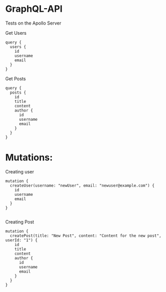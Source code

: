 # GraphQL-API
 
Tests on the Apollo Server

Get Users

```
query {
  users {
    id
    username
    email
  }
}

```

Get Posts

```
query {
  posts {
    id
    title
    content
    author {
      id
      username
      email
    }
  }
}

```

# Mutations:

Creating user

```
mutation {
  createUser(username: "newUser", email: "newuser@example.com") {
    id
    username
    email
  }
}


```

Creating Post

```
mutation {
  createPost(title: "New Post", content: "Content for the new post", userId: "1") {
    id
    title
    content
    author {
      id
      username
      email
    }
  }
}

```